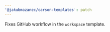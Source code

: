 ```yaml
---
'@jakubmazanec/carson-templates': patch
---
```


Fixes GitHub workflow in the `workspace` template.
